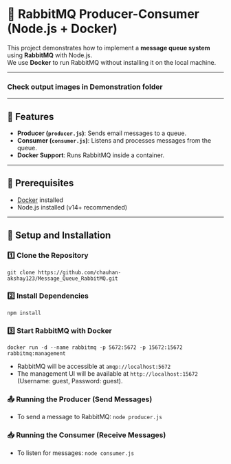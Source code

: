 # 📨 RabbitMQ Producer-Consumer (Node.js + Docker)

This project demonstrates how to implement a **message queue system** using **RabbitMQ** with Node.js.  
We use **Docker** to run RabbitMQ without installing it on the local machine.

---
### Check output images in Demonstration folder  
---
## 🚀 Features
- **Producer (`producer.js`)**: Sends email messages to a queue.
- **Consumer (`consumer.js`)**: Listens and processes messages from the queue.
- **Docker Support**: Runs RabbitMQ inside a container.

---

## 📌 Prerequisites
- [Docker](https://www.docker.com/get-started) installed
- Node.js installed (v14+ recommended)

---

## 🔧 Setup and Installation

### 1️⃣ Clone the Repository
```
git clone https://github.com/chauhan-akshay123/Message_Queue_RabbitMQ.git
```

### 2️⃣ Install Dependencies
```
npm install
```

### 3️⃣ Start RabbitMQ with Docker
```
docker run -d --name rabbitmq -p 5672:5672 -p 15672:15672 rabbitmq:management
```
- RabbitMQ will be accessible at ```amqp://localhost:5672```
- The management UI will be available at ```http://localhost:15672``` (Username: guest, Password: guest).

### 📤 Running the Producer (Send Messages)
- To send a message to RabbitMQ:
  ```node producer.js```





### 📥 Running the Consumer (Receive Messages)  
- To listen for messages: ```node consumer.js```




